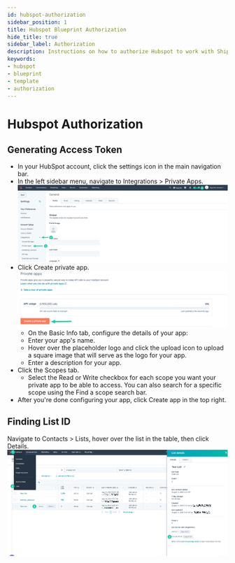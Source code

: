 ```yaml
---
id: hubspot-authorization
sidebar_position: 1
title: Hubspot Blueprint Authorization
hide_title: true
sidebar_label: Authorization
description: Instructions on how to authorize Hubspot to work with Shipyard's low-code Hubspot templates.
keywords:
- hubspot
- blueprint
- template
- authorization
---
```


# Hubspot Authorization
## Generating Access Token
* In your HubSpot account, click the settings icon in the main navigation bar.
* In the left sidebar menu, navigate to Integrations > Private Apps.
![](../../.gitbook/assets/shipyard_2023-09-12-09-45-07.png)
* Click Create private app.
![](../../.gitbook/assets/shipyard_2023-09-12-09-45-40.png)
  * On the Basic Info tab, configure the details of your app:
  * Enter your app's name.
  * Hover over the placeholder logo and click the upload icon to upload a square image that will serve as the logo for your app.
  * Enter a description for your app.
* Click the Scopes tab.
  * Select the Read or Write checkbox for each scope you want your private app to be able to access. You can also search for a specific scope using the Find a scope search bar.
* After you're done configuring your app, click Create app in the top right.

## Finding List ID
Navigate to Contacts > Lists, hover over the list in the table, then click Details. 
![](../../.gitbook/assets/shipyard_2023-09-12-09-53-08.png)